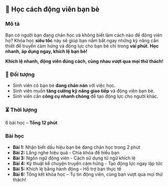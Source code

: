 ## 🚀 Học cách động viên bạn bè  

### Mô tả  
Bạn có người bạn đang chán học và không biết làm cách nào để động viên họ? Khóa học **siêu tốc** này sẽ giúp bạn nắm bắt ngay những kỹ năng cần thiết để truyền cảm hứng và động lực cho bạn bè chỉ trong **vài phút**. **Học nhanh, áp dụng ngay, khích lệ bạn bè!**

**Khích lệ nhanh, động viên đúng cách, cùng nhau vượt qua mọi thử thách!**

### 🎯 Đối tượng  
- Sinh viên có bạn bè **đang chán nản** với việc học.  
- Sinh viên muốn **tăng cường kỹ năng giao tiếp** và động viên bạn bè.  
- Sinh viên cần **công cụ nhanh chóng** để tạo động lực cho người khác.  

### ⏳ Thời lượng  
6 bài học – **Tổng 12 phút**  

### Bài học  
- **Bài 1:** Nhận biết dấu hiệu bạn bè đang chán học trong 2 phút  
- **Bài 2:** Lắng nghe hiệu quả - Chìa khóa để hiểu bạn  
- **Bài 3:** Ngôn ngữ động viên - Cách sử dụng từ ngữ khích lệ  
- **Bài 4:** Kỹ thuật kể chuyện truyền cảm hứng - Tạo động lực ngay lập tức  
- **Bài 5:** Khích lệ bằng hành động - Hỗ trợ bạn thực tế  
- **Bài 6:** Tổng kết khóa học – Tự tin động viên, cùng bạn vượt qua mọi thử thách!